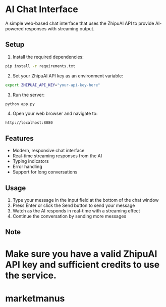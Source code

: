 
# AI Chat Interface

A simple web-based chat interface that uses the ZhipuAI API to provide AI-powered responses with streaming output.

## Setup

1. Install the required dependencies:
```bash
pip install -r requirements.txt
```

2. Set your ZhipuAI API key as an environment variable:
```bash
export ZHIPUAI_API_KEY="your-api-key-here"
```

3. Run the server:
```bash
python app.py
```

4. Open your web browser and navigate to:
```
http://localhost:8080
```

## Features

- Modern, responsive chat interface
- Real-time streaming responses from the AI
- Typing indicators
- Error handling
- Support for long conversations

## Usage

1. Type your message in the input field at the bottom of the chat window
2. Press Enter or click the Send button to send your message
3. Watch as the AI responds in real-time with a streaming effect
4. Continue the conversation by sending more messages

## Note

Make sure you have a valid ZhipuAI API key and sufficient credits to use the service. 
=======
# marketmanus

